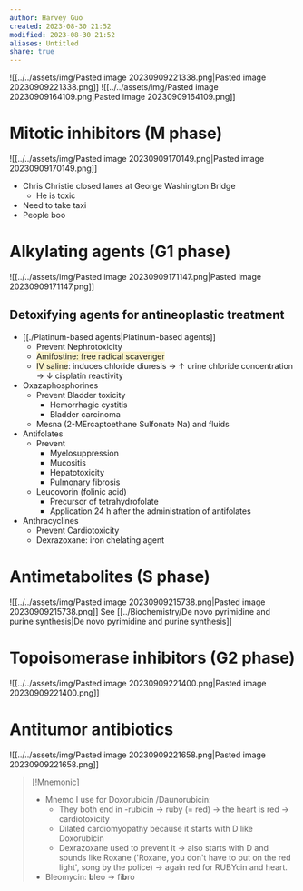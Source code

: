 ```yaml
---
author: Harvey Guo
created: 2023-08-30 21:52
modified: 2023-08-30 21:52
aliases: Untitled
share: true
---
```


![[../../assets/img/Pasted image 20230909221338.png|Pasted image 20230909221338.png]]
![[../../assets/img/Pasted image 20230909164109.png|Pasted image 20230909164109.png]]
# Mitotic inhibitors (M phase)
![[../../assets/img/Pasted image 20230909170149.png|Pasted image 20230909170149.png]]
- Chris Christie closed lanes at George Washington Bridge
	- He is toxic
- Need to take taxi
- People boo
# Alkylating agents (G1 phase)
![[../../assets/img/Pasted image 20230909171147.png|Pasted image 20230909171147.png]]
## Detoxifying agents for antineoplastic treatment
- [[./Platinum-based agents|Platinum-based agents]]
	- Prevent Nephrotoxicity
	- <span style="background:rgba(240, 200, 0, 0.2)">Amifostine: free radical scavenger</span>
	- <span style="background:rgba(240, 200, 0, 0.2)">IV saline</span>: induces chloride diuresis → ↑ urine chloride concentration → ↓ cisplatin reactivity
- Oxazaphosphorines
	- Prevent Bladder toxicity
		- Hemorrhagic cystitis
		- Bladder carcinoma
	- Mesna (2-MErcaptoethane Sulfonate Na) and fluids
- Antifolates
	- Prevent
		- Myelosuppression
		- Mucositis
		- Hepatotoxicity
		- Pulmonary fibrosis
	- Leucovorin (folinic acid)
		- Precursor of tetrahydrofolate
		- Application 24 h after the administration of antifolates
- Anthracyclines
	- Prevent Cardiotoxicity
	- Dexrazoxane: iron chelating agent
# Antimetabolites (S phase)
![[../../assets/img/Pasted image 20230909215738.png|Pasted image 20230909215738.png]]
See [[../Biochemistry/De novo pyrimidine and purine synthesis|De novo pyrimidine and purine synthesis]]
# Topoisomerase inhibitors (G2 phase)
![[../../assets/img/Pasted image 20230909221400.png|Pasted image 20230909221400.png]]
# Antitumor antibiotics
![[../../assets/img/Pasted image 20230909221658.png|Pasted image 20230909221658.png]]
>[!Mnemonic] 
>- Mnemo I use for Doxorubicin /Daunorubicin:
> 	- They both end in -rubicin -> ruby (= red) -> the heart is red -> cardiotoxicity
> 	- Dilated cardiomyopathy because it starts with D like Doxorubicin
> 	- Dexrazoxane used to prevent it -> also starts with D and sounds like Roxane ('Roxane, you don't have to put on the red light', song by the police) -> again red for RUBYcin and heart.
> - Bleomycin: **b**leo -> fi**b**ro